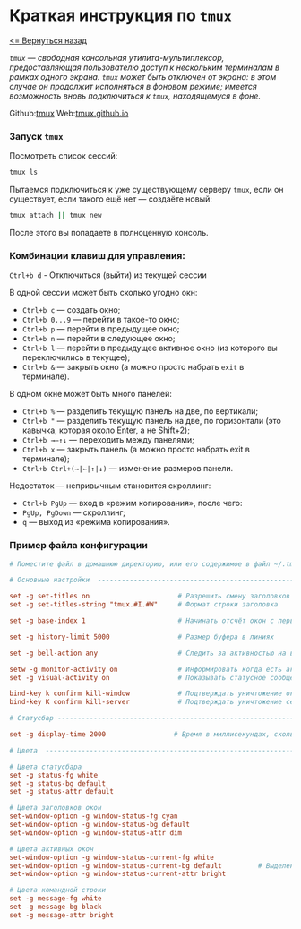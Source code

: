 # Краткая инструкция по `tmux`

[<= Вернуться назад](https://github.com/GnuriaN/Notes/blob/master/README.md)

_`tmux` — свободная консольная утилита-мультиплексор, предоставляющая пользователю доступ к нескольким терминалам в рамках одного экрана. `tmux` может быть отключен от экрана: в этом случае он продолжит исполняться в фоновом режиме; имеется возможность вновь подключиться к `tmux`, находящемуся в фоне._

Github:[tmux](https://github.com/tmux) Web:[tmux.github.io](https://tmux.github.io)

### Запуск `tmux`
Посмотреть список сессий:
```Bash
tmux ls 
``` 
Пытаемся подключиться к уже существующему серверу `tmux`, если он существует, если такого ещё нет — создаёте новый:
```bash
tmux attach || tmux new 
```
После этого вы попадаете в полноценную консоль.

### Комбинации клавиш для управления:

`Ctrl+b d` - Отключиться (выйти) из текущей сессии

В одной сессии может быть сколько угодно окн:
- `Ctrl+b c` — создать окно;
- `Ctrl+b 0...9` — перейти в такое-то окно;
- `Ctrl+b p` — перейти в предыдущее окно;
- `Ctrl+b n` — перейти в следующее окно;
- `Ctrl+b l` — перейти в предыдущее активное окно (из которого вы переключились в текущее);
- `Ctrl+b &` — закрыть окно (а можно просто набрать `exit` в терминале).

В одном окне может быть много панелей:
- `Ctrl+b %` — разделить текущую панель на две, по вертикали;
- `Ctrl+b "` — разделить текущую панель на две, по горизонтали (это кавычка, которая около Enter, а не Shift+2);
- `Ctrl+b →←↑↓` — переходить между панелями;
- `Ctrl+b x` — закрыть панель (а можно просто набрать exit в терминале);
- `Ctrl+b Ctrl+(→|←|↑|↓)` — изменение размеров панели.

Недостаток — непривычным становится скроллинг:
- `Ctrl+b PgUp` — вход в «режим копирования», после чего:
- `PgUp, PgDown` — скроллинг;
- `q` — выход из «режима копирования».

### Пример файла конфигурации
```conf
# Поместите файл в домашнюю директорию, или его содержимое в файл ~/.tmux.conf

# Основные настройки  --------------------------------------------------------------

set -g set-titles on                      # Разрешить смену заголовков в оконном менеджере
set -g set-titles-string "tmux.#I.#W"     # Формат строки заголовка

set -g base-index 1                       # Начинать отсчёт окон с первого

set -g history-limit 5000                 # Размер буфера в линиях

set -g bell-action any                    # Следить за активностью на всех окнах

setw -g monitor-activity on               # Информировать когда есть активность в окнах
set -g visual-activity on                 # Показывать статусное сообщение при активности в каком либо окне

bind-key k confirm kill-window            # Подтверждать уничтожение окна
bind-key K confirm kill-server            # Подтверждать уничтожение сервера

# Статусбар -------------------------------------------------------------------

set -g display-time 2000                 # Время в миллисекундах, сколько будут отображаться сообщения (в статусбаре к примеру)

# Цвета  ---------------------------------------------------------------------

# Цвета статусбара
set -g status-fg white
set -g status-bg default
set -g status-attr default

# Цвета заголовков окон
set-window-option -g window-status-fg cyan
set-window-option -g window-status-bg default
set-window-option -g window-status-attr dim

# Цвета активных окон
set-window-option -g window-status-current-fg white
set-window-option -g window-status-current-bg default         # Выделение активного окна белым цветом
set-window-option -g window-status-current-attr bright

# Цвета командной строки
set -g message-fg white
set -g message-bg black
set -g message-attr bright
```
